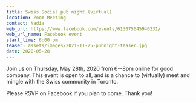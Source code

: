```yaml
---
title: Swiss Social pub night (virtual)
location: Zoom Meeting
contact: Nadia
web_url: https://www.facebook.com/events/613075645940231/
web_url_name: Facebook event
start_time: 6:00 pm
teaser: assets/images/2021-11-25-pubnight-teaser.jpg
date: 2020-05-28
---
```


Join us on Thursday, May 28th, 2020 from 6--8pm online for good company. This
event is open to all, and is a chance to (virtually) meet and mingle with the
Swiss community in Toronto.

Please RSVP on Facebook if you plan to come. Thank you!
